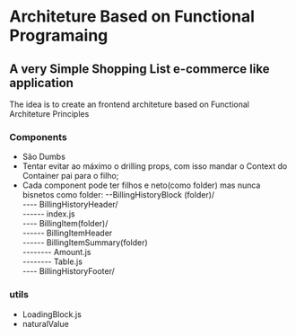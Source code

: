 # Architeture Based on Functional Programaing

## A very Simple Shopping List e-commerce like application

The idea is to create an frontend architeture based on Functional Architeture Principles

### Components

- São Dumbs
- Tentar evitar ao máximo o drilling props, com isso mandar o Context do Container pai para o filho;
- Cada component pode ter filhos e neto(como folder) mas nunca bisnetos como folder:
  --BillingHistoryBlock (folder)/ \
  ---- BillingHistoryHeader/ \
  ------ index.js \
  ---- BillingItem(folder)/ \
  ------ BillingItemHeader\
  ------ BillingItemSummary(folder)\
  -------- Amount.js\
  -------- Table.js\
  ---- BillingHistoryFooter/

### utils

- LoadingBlock.js
- naturalValue
